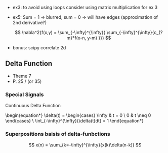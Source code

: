 - ex3: to avoid using loops consider using matrix multiplication for ex 3
- ex5: Sum = 1 => blurred, sum = 0 => will have edges (approximation of 2nd derivative?)

    $$ \nabla^2{f(x,y) = \sum_{-\infty}^{\infty}{ \sum_{-\infty}^{\infty}{c_{?m}*f(x-n, y-m) }}} $$

- bonus: scipy correlate 2d

## Delta Function

- Theme 7
- P. 25 / (or 35)

### Special Signals

Continuous Delta Function

\begin{equation*}
    \delta(t) = \begin{cases}
        \infty & t = 0 \\
        0 & t \neq 0
    \end{cases}
    \\ \int_{-\infty}^{\infty}{\delta(t)dt} = 1
\end{equation*}

### Superpositions baisis of delta-funbctions

$$
    x(n) = \sum_{k=-\infty}^{\infty}{x(k)\delta(n-k)}
$$


